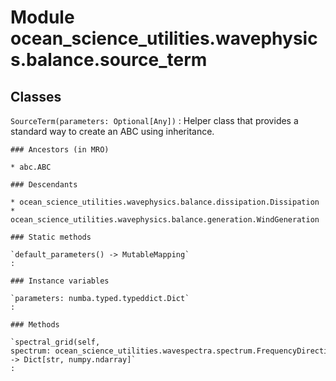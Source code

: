 Module ocean_science_utilities.wavephysics.balance.source_term
==============================================================

Classes
-------

`SourceTerm(parameters: Optional[Any])`
:   Helper class that provides a standard way to create an ABC using
    inheritance.

    ### Ancestors (in MRO)

    * abc.ABC

    ### Descendants

    * ocean_science_utilities.wavephysics.balance.dissipation.Dissipation
    * ocean_science_utilities.wavephysics.balance.generation.WindGeneration

    ### Static methods

    `default_parameters() ‑> MutableMapping`
    :

    ### Instance variables

    `parameters: numba.typed.typeddict.Dict`
    :

    ### Methods

    `spectral_grid(self, spectrum: ocean_science_utilities.wavespectra.spectrum.FrequencyDirectionSpectrum) ‑> Dict[str, numpy.ndarray]`
    :
